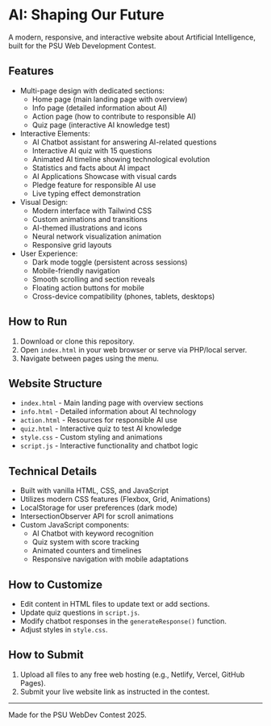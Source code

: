 # AI: Shaping Our Future

A modern, responsive, and interactive website about Artificial Intelligence, built for the PSU Web Development Contest.

## Features
- Multi-page design with dedicated sections:
  - Home page (main landing page with overview)
  - Info page (detailed information about AI)
  - Action page (how to contribute to responsible AI)
  - Quiz page (interactive AI knowledge test)
- Interactive Elements:
  - AI Chatbot assistant for answering AI-related questions
  - Interactive AI quiz with 15 questions
  - Animated AI timeline showing technological evolution
  - Statistics and facts about AI impact
  - AI Applications Showcase with visual cards
  - Pledge feature for responsible AI use
  - Live typing effect demonstration
- Visual Design:
  - Modern interface with Tailwind CSS
  - Custom animations and transitions
  - AI-themed illustrations and icons
  - Neural network visualization animation
  - Responsive grid layouts
- User Experience:
  - Dark mode toggle (persistent across sessions)
  - Mobile-friendly navigation
  - Smooth scrolling and section reveals
  - Floating action buttons for mobile
  - Cross-device compatibility (phones, tablets, desktops)

## How to Run
1. Download or clone this repository.
2. Open `index.html` in your web browser or serve via PHP/local server.
3. Navigate between pages using the menu.

## Website Structure
- `index.html` - Main landing page with overview sections
- `info.html` - Detailed information about AI technology
- `action.html` - Resources for responsible AI use
- `quiz.html` - Interactive quiz to test AI knowledge
- `style.css` - Custom styling and animations
- `script.js` - Interactive functionality and chatbot logic

## Technical Details
- Built with vanilla HTML, CSS, and JavaScript
- Utilizes modern CSS features (Flexbox, Grid, Animations)
- LocalStorage for user preferences (dark mode)
- IntersectionObserver API for scroll animations
- Custom JavaScript components:
  - AI Chatbot with keyword recognition
  - Quiz system with score tracking
  - Animated counters and timelines
  - Responsive navigation with mobile adaptations

## How to Customize
- Edit content in HTML files to update text or add sections.
- Update quiz questions in `script.js`.
- Modify chatbot responses in the `generateResponse()` function.
- Adjust styles in `style.css`.

## How to Submit
1. Upload all files to any free web hosting (e.g., Netlify, Vercel, GitHub Pages).
2. Submit your live website link as instructed in the contest.

---
Made for the PSU WebDev Contest 2025. 